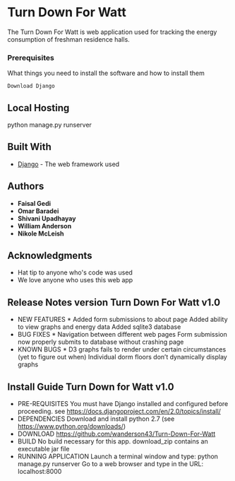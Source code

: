 # Turn Down For Watt

The Turn Down For Watt is web application used for tracking the energy consumption of freshman residence halls.

### Prerequisites

What things you need to install the software and how to install them

```
Download Django
```

## Local Hosting

python manage.py runserver


## Built With

* [Django](https://www.djangoproject.com/) - The web framework used

## Authors

* **Faisal Gedi** 
* **Omar Baradei**  
* **Shivani Upadhayay** 
* **William Anderson**
* **Nikole McLeish** 

## Acknowledgments

* Hat tip to anyone who's code was used
* We love anyone who uses this web app

## Release Notes version Turn Down For Watt v1.0
* NEW FEATURES *
	Added form submissions to about page
	Added ability to view graphs and energy data
	Added sqlite3 database
* BUG FIXES *
	Navigation between different web pages
	Form submission now properly submits to database without crashing page
* KNOWN BUGS *
	D3 graphs fails to render under certain circumstances (yet to figure out when)
	Individual dorm floors don’t dynamically display graphs

## Install Guide Turn Down for Watt v1.0
* PRE-REQUISITES
	You must have Django installed and configured before proceeding. see
	https://docs.djangoproject.com/en/2.0/topics/install/
* DEPENDENCIES
	Download and install python 2.7 (see https://www.python.org/downloads/)
* DOWNLOAD
	https://github.com/wanderson43/Turn-Down-For-Watt
* BUILD
	No build necessary for this app. download_zip contains an executable jar file
* RUNNING APPLICATION
	Launch a terminal window and type: python manage.py runserver
	Go to a web browser and type in the URL: localhost:8000
